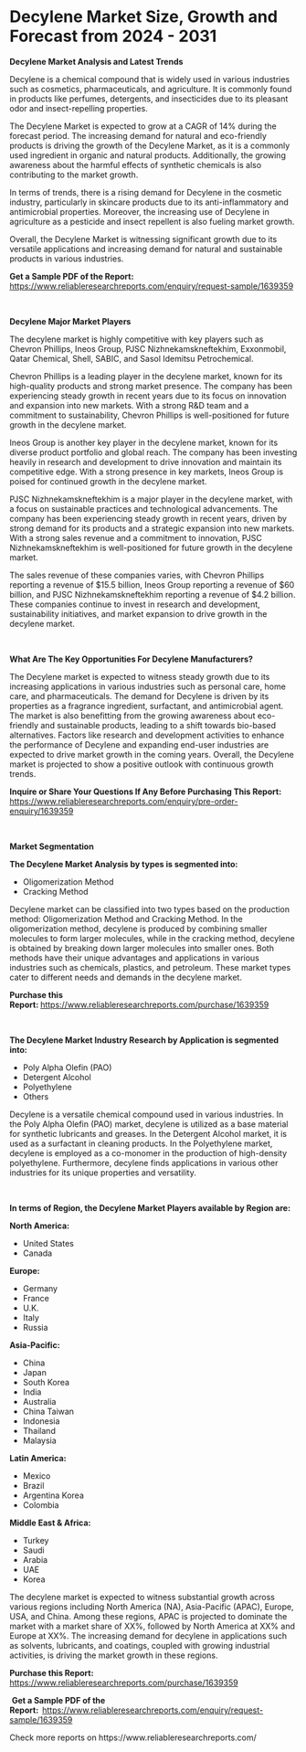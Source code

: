 <p><h1>Decylene Market Size, Growth and Forecast from 2024 - 2031</h1></p><p><strong>Decylene Market Analysis and Latest Trends</strong></p>
<p><p>Decylene is a chemical compound that is widely used in various industries such as cosmetics, pharmaceuticals, and agriculture. It is commonly found in products like perfumes, detergents, and insecticides due to its pleasant odor and insect-repelling properties.</p><p>The Decylene Market is expected to grow at a CAGR of 14% during the forecast period. The increasing demand for natural and eco-friendly products is driving the growth of the Decylene Market, as it is a commonly used ingredient in organic and natural products. Additionally, the growing awareness about the harmful effects of synthetic chemicals is also contributing to the market growth.</p><p>In terms of trends, there is a rising demand for Decylene in the cosmetic industry, particularly in skincare products due to its anti-inflammatory and antimicrobial properties. Moreover, the increasing use of Decylene in agriculture as a pesticide and insect repellent is also fueling market growth.</p><p>Overall, the Decylene Market is witnessing significant growth due to its versatile applications and increasing demand for natural and sustainable products in various industries.</p></p>
<p><strong>Get a Sample PDF of the Report:&nbsp;</strong> <a href="https://www.reliableresearchreports.com/enquiry/request-sample/1639359">https://www.reliableresearchreports.com/enquiry/request-sample/1639359</a></p>
<p>&nbsp;</p>
<p><strong>Decylene Major Market Players</strong></p>
<p><p>The decylene market is highly competitive with key players such as Chevron Phillips, Ineos Group, PJSC Nizhnekamskneftekhim, Exxonmobil, Qatar Chemical, Shell, SABIC, and Sasol Idemitsu Petrochemical.</p><p>Chevron Phillips is a leading player in the decylene market, known for its high-quality products and strong market presence. The company has been experiencing steady growth in recent years due to its focus on innovation and expansion into new markets. With a strong R&D team and a commitment to sustainability, Chevron Phillips is well-positioned for future growth in the decylene market.</p><p>Ineos Group is another key player in the decylene market, known for its diverse product portfolio and global reach. The company has been investing heavily in research and development to drive innovation and maintain its competitive edge. With a strong presence in key markets, Ineos Group is poised for continued growth in the decylene market.</p><p>PJSC Nizhnekamskneftekhim is a major player in the decylene market, with a focus on sustainable practices and technological advancements. The company has been experiencing steady growth in recent years, driven by strong demand for its products and a strategic expansion into new markets. With a strong sales revenue and a commitment to innovation, PJSC Nizhnekamskneftekhim is well-positioned for future growth in the decylene market.</p><p>The sales revenue of these companies varies, with Chevron Phillips reporting a revenue of $15.5 billion, Ineos Group reporting a revenue of $60 billion, and PJSC Nizhnekamskneftekhim reporting a revenue of $4.2 billion. These companies continue to invest in research and development, sustainability initiatives, and market expansion to drive growth in the decylene market.</p></p>
<p>&nbsp;</p>
<p><strong>What Are The Key Opportunities For Decylene Manufacturers?</strong></p>
<p><p>The Decylene market is expected to witness steady growth due to its increasing applications in various industries such as personal care, home care, and pharmaceuticals. The demand for Decylene is driven by its properties as a fragrance ingredient, surfactant, and antimicrobial agent. The market is also benefitting from the growing awareness about eco-friendly and sustainable products, leading to a shift towards bio-based alternatives. Factors like research and development activities to enhance the performance of Decylene and expanding end-user industries are expected to drive market growth in the coming years. Overall, the Decylene market is projected to show a positive outlook with continuous growth trends.</p></p>
<p><strong>Inquire or Share Your Questions If Any Before Purchasing This Report:</strong> <a href="https://www.reliableresearchreports.com/enquiry/pre-order-enquiry/1639359">https://www.reliableresearchreports.com/enquiry/pre-order-enquiry/1639359</a></p>
<p>&nbsp;</p>
<p><strong>Market Segmentation</strong></p>
<p><strong>The Decylene Market Analysis by types is segmented into:</strong></p>
<p><ul><li>Oligomerization Method</li><li>Cracking Method</li></ul></p>
<p><p>Decylene market can be classified into two types based on the production method: Oligomerization Method and Cracking Method. In the oligomerization method, decylene is produced by combining smaller molecules to form larger molecules, while in the cracking method, decylene is obtained by breaking down larger molecules into smaller ones. Both methods have their unique advantages and applications in various industries such as chemicals, plastics, and petroleum. These market types cater to different needs and demands in the decylene market.</p></p>
<p><strong>Purchase this Report:&nbsp;</strong><a href="https://www.reliableresearchreports.com/purchase/1639359">https://www.reliableresearchreports.com/purchase/1639359</a></p>
<p>&nbsp;</p>
<p><strong>The Decylene Market Industry Research by Application is segmented into:</strong></p>
<p><ul><li>Poly Alpha Olefin (PAO)</li><li>Detergent Alcohol</li><li>Polyethylene</li><li>Others</li></ul></p>
<p><p>Decylene is a versatile chemical compound used in various industries. In the Poly Alpha Olefin (PAO) market, decylene is utilized as a base material for synthetic lubricants and greases. In the Detergent Alcohol market, it is used as a surfactant in cleaning products. In the Polyethylene market, decylene is employed as a co-monomer in the production of high-density polyethylene. Furthermore, decylene finds applications in various other industries for its unique properties and versatility.</p></p>
<p>&nbsp;</p>
<p><strong>In terms of Region, the Decylene Market Players available by Region are:</strong></p>
<p>
    <p> <strong> North America: </strong>
        <ul>
            <li>United States</li>
            <li>Canada</li>
        </ul>
        </p> 
    <p> <strong> Europe: </strong>
        <ul>
            <li>Germany</li>
            <li>France</li>
            <li>U.K.</li>
            <li>Italy</li>
            <li>Russia</li>
        </ul>
        </p> 
    <p> <strong> Asia-Pacific: </strong>
        <ul>
            <li>China</li>
            <li>Japan</li>
            <li>South Korea</li>
            <li>India</li>
            <li>Australia</li>
            <li>China Taiwan</li>
            <li>Indonesia</li>
            <li>Thailand</li>
            <li>Malaysia</li>
        </ul>
        </p> 
    <p> <strong> Latin America: </strong>
        <ul>
            <li>Mexico</li>
            <li>Brazil</li>
            <li>Argentina Korea</li>
            <li>Colombia</li>
        </ul>
        </p> 
    <p> <strong> Middle East & Africa: </strong>
        <ul>
            <li>Turkey</li>
            <li>Saudi</li>
            <li>Arabia</li>
            <li>UAE</li>
            <li>Korea</li>
        </ul>
    </p>
    </p>
<p><p>The decylene market is expected to witness substantial growth across various regions including North America (NA), Asia-Pacific (APAC), Europe, USA, and China. Among these regions, APAC is projected to dominate the market with a market share of XX%, followed by North America at XX% and Europe at XX%. The increasing demand for decylene in applications such as solvents, lubricants, and coatings, coupled with growing industrial activities, is driving the market growth in these regions.</p></p>
<p><strong>Purchase this Report: </strong><a href="https://www.reliableresearchreports.com/purchase/1639359">https://www.reliableresearchreports.com/purchase/1639359</a></p>
<p>&nbsp;<strong>Get a Sample PDF of the Report:&nbsp;&nbsp;</strong><a href="https://www.reliableresearchreports.com/enquiry/request-sample/1639359">https://www.reliableresearchreports.com/enquiry/request-sample/1639359</a></p>
<p><strong></strong></p>
<p>Check more reports on https://www.reliableresearchreports.com/</p>